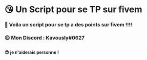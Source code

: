 # 😘 Un Script pour se TP sur fivem
### 💖 Voila un script pour se tp a des points sur fivem !!!!
### 😍 Mon Discord : Kavously#0627
##
#### 😍 je n'aiderais personne !
